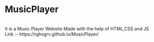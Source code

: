 # MusicPlayer
<br>
It is a Music Player Website Made with the help of HTML,CSS and JS
<br>
Link :- https://rghvgrv.github.io/MusicPlayer/
